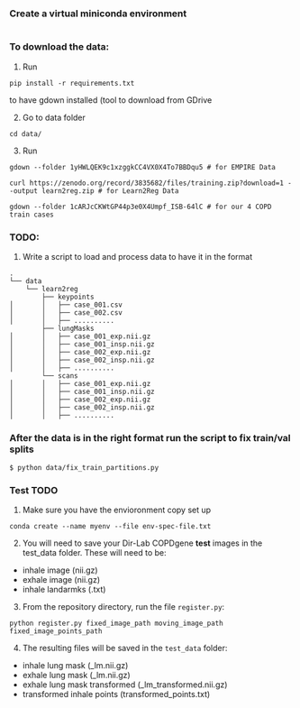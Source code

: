 ### Create a virtual miniconda environment
```
```

### To download the data:

1. Run 
```
pip install -r requirements.txt
```
to have gdown installed (tool to download from GDrive

2. Go to data folder
```
cd data/
```
3. Run
```
gdown --folder 1yHWLQEK9c1xzggkCC4VX0X4To7BBDqu5 # for EMPIRE Data

curl https://zenodo.org/record/3835682/files/training.zip?download=1 --output learn2reg.zip # for Learn2Reg Data

gdown --folder 1cARJcCKWtGP44p3e0X4Umpf_ISB-64lC # for our 4 COPD train cases
```

### TODO:

1. Write a script to load and process data to have it in the format

```
.
└── data
    └── learn2reg
        ├── keypoints
│       │   ├── case_001.csv
│       │   ├── case_002.csv
│       │   ├── ..........
        ├── lungMasks
│       │   ├── case_001_exp.nii.gz
│       │   ├── case_001_insp.nii.gz
│       │   ├── case_002_exp.nii.gz
│       │   ├── case_002_insp.nii.gz
│       │   ├── ..........
        └── scans
│       │   ├── case_001_exp.nii.gz
│       │   ├── case_001_insp.nii.gz
│       │   ├── case_002_exp.nii.gz
│       │   ├── case_002_insp.nii.gz
│       │   ├── ..........
```
### After the data is in the right format run the script to fix train/val splits
```
$ python data/fix_train_partitions.py

```

### Test TODO
1. Make sure you have the envioronment copy set up
```
conda create --name myenv --file env-spec-file.txt
```
2. You will need to save your Dir-Lab COPDgene **test** images in the test_data folder. These will need to be:

- inhale image (nii.gz)
- exhale image (nii.gz)
- inhale landarmks (.txt)

3. From the repository directory, run the file ```register.py```:
```
python register.py fixed_image_path moving_image_path fixed_image_points_path
```
4. The resulting files will be saved in the ```test_data``` folder:
- inhale lung mask (_lm.nii.gz)
- exhale lung mask (_lm.nii.gz)
- exhale lung mask transformed (_lm_transformed.nii.gz)
- transformed inhale points (transformed_points.txt)
